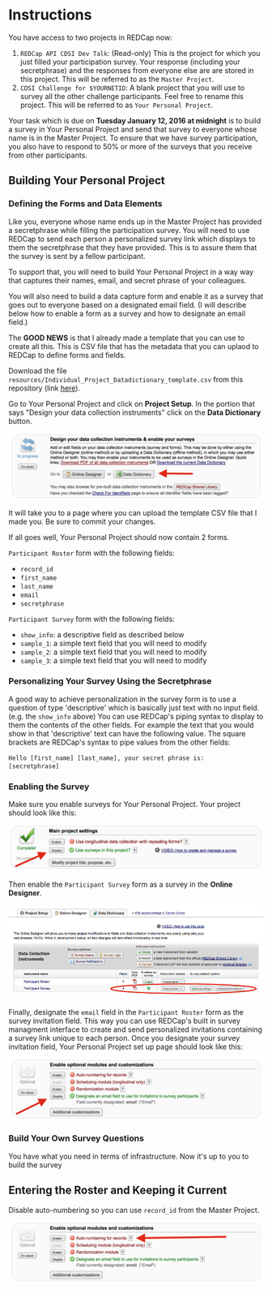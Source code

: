 # Instructions

You have access to two projects in REDCap now:

1. `REDCap API CDSI Dev Talk`: (Read-only) This is the project for which you
just filled your participation survey. Your response (including your
secretphrase) and the responses from everyone else are are stored in this
project. This will be referred to as the `Master Project`.
2. `CDSI Challenge for $YOURNETID`: A blank project that you will use to survey
all the other challenge participants. Feel free to rename this project. This
will be referred to as `Your Personal Project`.

Your task which is due on **Tuesday January 12, 2016 at midnight** is to build a
survey in Your Personal Project and send that survey to everyone whose name is
in the Master Project. To ensure that we have survey participation, you also
have to respond to 50% or more of the surveys that you receive from other
participants. 


## Building Your Personal Project

### Defining the Forms and Data Elements

Like you, everyone whose name ends up in the Master Project has provided a
secretphrase while filling the participation survey. You will need to use REDCap
to send each person a personalized survey link which displays to them the
secretphrase that they have provided. This is to assure them that the survey is sent
by a fellow participant. 

To support that, you will need to build Your Personal Project in a way 
way that captures their names, email, and secret phrase of your colleagues. 

You will also need to build a data capture form and enable it as a survey that goes
out to everyone based on a designated email field. (I will describe below how to
enable a form as a survey and how to designate an email field.)

The **GOOD NEWS** is that I already made a template that you can use to
create all this. This is CSV file that has the metadata that you can uplaod to
REDCap to define forms and fields.

Download the file `resources/Individual_Project_Datadictionary_template.csv`
from this repository (link
[here](resources/Individual_Project_Datadictionary_template.csv)).  

Go to Your Personal Project and click on **Project Setup**. In the portion that
says "Design your data collection instruments" click on the **Data Dictionary**
button. 

![Data Dictionary Import Button](resources/datadictionarybutton.png)

It will take you to a page where you can upload the template CSV file that I
made you. Be sure to commit your changes.

If all goes well, Your Personal Project should now contain 2 forms.

`Participant Roster` form with the following fields:

* `record_id`
* `first_name`
* `last_name`
* `email`
* `secretphrase`

`Participant Survey` form with the following fields:

* `show_info`: a descriptive field as described below
* `sample_1`: a simple text field that you will need to modify
* `sample_2`: a simple text field that you will need to modify
* `sample_3`: a simple text field that you will need to modify

### Personalizing Your Survey Using the Secretphrase

A good way to achieve personalization in the survey form is to use a question of
type 'descriptive' which is basically just text with no input field. (e.g. the
`show_info` above) You can use REDCap's piping syntax to display to them the
contents of the other fields. For example the text that you would show in that
'descriptive' text can have the following value. The square brackets are
REDCap's syntax to pipe values from the other fields:

```
Hello [first_name] [last_name], your secret phrase is: 
[secretphrase]
```

### Enabling the Survey

Make sure you enable surveys for Your Personal Project. Your project should look
like this:

![Enable Survey](resources/usersurvey.png)

Then enable the `Participant Survey` form as a survey in the **Online
Designer**. 

![Enable Participant Survey as a Survey](resources/enableparticipantsurvey.png)

Finally, designate the `email` field in the `Participant Roster` form as the
survey invitation field. This way you can use REDCap's built in survey managment
interface to create and send personalized invitations containing a survey link
unique to each person. Once you designate your survey invitation field, Your
Personal Project set up page should look like this:

![Designate email as the survey invitation field](resources/designateemail.png)

### Build Your Own Survey Questions

You have what you need in terms of infrastructure. Now it's up to you to build
the survey

## Entering the Roster and Keeping it Current

Disable auto-numbering so you can use `record_id` from the Master Project.

![Disable auto-numbering of records](resources/disableautonum.png)
